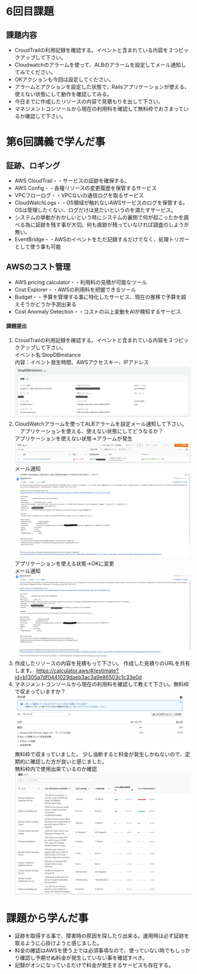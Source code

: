 # 6回目課題  
## 課題内容  
- CroudTrailの利用記録を確認する。イベントと含まれている内容を３つピックアップして下さい。
- Cloudwatchのアラームを使って、ALBのアラームを設定してメール通知してみてください。
- OKアクションも今回は設定してください。
- アラームとアクションを設定した状態で、Railsアプリケーションが使える、使えない状態にして動作を確認してみる。
- 今日までに作成したリソースの内容で見積もりを出して下さい。
- マネジメントコンソールから現在の利用料を確認して無料枠でおさまっているか確認して下さい。 
# 第6回講義で学んだ事  
## 証跡、ロギング
- AWS CloudTrail・・サービスの証跡を確保する。
- AWS Config・・各種リソースの変更履歴を保管するサービス
- VPCフローログ・・VPCないの通信ログを取るサービス
- CloudWatchLogs・・OS領域が触れないAWSサービスのログを保管する。OSは管理したくない、ログだけは見たいというのを満たすサービス。
- システムの挙動がおかしいという時にシステムの裏側で何が起こったかを調べる為に証跡を残す事が大切。何も痕跡が残っていなければ調査のしようが無い。
- EventBridge・・AWSのイベントをただ記録するだけでなく、処理トリガーとして使う事も可能  
## AWSのコスト管理
- AWS pricing calculator・・利用料の見積が可能なツール
- Cost Explorer・・AWSの利用料を把握できるツール
- Budget・・予算を管理する事に特化したサービス、現在の推移で予算を超えそうかどうか予測出来る
- Cost Anomaly Detection・・コストの以上変動をAIが検知するサービス
#### 課題提出
1. CroudTrailの利用記録を確認する。イベントと含まれている内容を３つピックアップして下さい。  
イベント名:StopDBinstance  
内容：イベント発生時間、AWSアクセスキー、IPアドレス
![Cloudtrailイベント確認](images/CloudTrailイベント確認.png)  
2. CloudWatchアラームを使ってALBアラームを設定メール通知して下さい。
　アプリケーションを使える、使えない状態にしてどうなるか？  
アプリケーションを使えない状態→アラームが発生  
![UnHealthyアラーム](images/UnHealthyアラームステータス画面.png)  
メール通知  
![UnHealthyアラームメール](images/UnHealthyアラームメール.png)  
アプリケーションを使える状態→OKに変更  
メール通知
![UnHealthyアラームOKメール](images/UnHealthyOKメール.png)  
3. 作成したリソースの内容を見積もって下さい。
作成した見積りのURLを共有します。
https://calculator.aws/#/estimate?id=b1305a7df0441029daeb3ac3a9e86503c1c33e0d
4. マネジメントコンソールから現在の利用料を確認して教えて下さい。無料枠で収まっていますか？　
![先月の料金の確認](images/先月の料金の確認.png)
無料枠で収まっていました。
少し油断すると料金が発生しかねないので、定期的に確認した方が良いと感じました。  
無料枠内で使用出来ているのか確認
![先月の料金の確認](images/無料利用枠内で使用出来ているか確認.png)

#  課題から学んだ事
- 証跡を取得する事で、障害時の原因を探したり出来る。運用時は必ず証跡を取るように心掛けようと感じました。
- 料金の確認はAWSを使う上では必須事項なので、使っていない時でもしっかり確認し予期せぬ料金が発生していない事を確認すべき。
- 記録がオンになっているだけで料金が発生するサービスも存在する。
